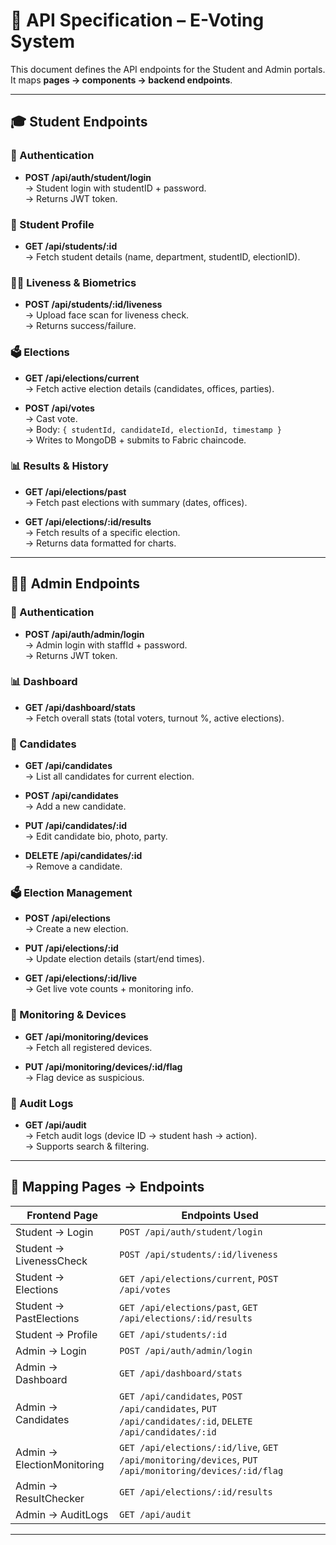 # 📌 API Specification – E-Voting System

This document defines the API endpoints for the Student and Admin portals.  
It maps **pages → components → backend endpoints**.

---

## 🎓 Student Endpoints

### 🔐 Authentication
- **POST /api/auth/student/login**  
  → Student login with studentID + password.  
  → Returns JWT token.

### 👤 Student Profile
- **GET /api/students/:id**  
  → Fetch student details (name, department, studentID, electionID).  

### 🧑‍💻 Liveness & Biometrics
- **POST /api/students/:id/liveness**  
  → Upload face scan for liveness check.  
  → Returns success/failure.

### 🗳 Elections
- **GET /api/elections/current**  
  → Fetch active election details (candidates, offices, parties).  

- **POST /api/votes**  
  → Cast vote.  
  → Body: `{ studentId, candidateId, electionId, timestamp }`  
  → Writes to MongoDB + submits to Fabric chaincode.  

### 📊 Results & History
- **GET /api/elections/past**  
  → Fetch past elections with summary (dates, offices).  

- **GET /api/elections/:id/results**  
  → Fetch results of a specific election.  
  → Returns data formatted for charts.  

---

## 🧑‍💼 Admin Endpoints

### 🔐 Authentication
- **POST /api/auth/admin/login**  
  → Admin login with staffId + password.  
  → Returns JWT token.

### 📊 Dashboard
- **GET /api/dashboard/stats**  
  → Fetch overall stats (total voters, turnout %, active elections).  

### 👥 Candidates
- **GET /api/candidates**  
  → List all candidates for current election.  

- **POST /api/candidates**  
  → Add a new candidate.  

- **PUT /api/candidates/:id**  
  → Edit candidate bio, photo, party.  

- **DELETE /api/candidates/:id**  
  → Remove a candidate.  

### 🗳 Election Management
- **POST /api/elections**  
  → Create a new election.  

- **PUT /api/elections/:id**  
  → Update election details (start/end times).  

- **GET /api/elections/:id/live**  
  → Get live vote counts + monitoring info.  

### 📡 Monitoring & Devices
- **GET /api/monitoring/devices**  
  → Fetch all registered devices.  

- **PUT /api/monitoring/devices/:id/flag**  
  → Flag device as suspicious.  

### 📜 Audit Logs
- **GET /api/audit**  
  → Fetch audit logs (device ID → student hash → action).  
  → Supports search & filtering.  

---

## 🔗 Mapping Pages → Endpoints

| **Frontend Page**       | **Endpoints Used** |
|--------------------------|--------------------|
| Student → Login          | `POST /api/auth/student/login` |
| Student → LivenessCheck  | `POST /api/students/:id/liveness` |
| Student → Elections      | `GET /api/elections/current`, `POST /api/votes` |
| Student → PastElections  | `GET /api/elections/past`, `GET /api/elections/:id/results` |
| Student → Profile        | `GET /api/students/:id` |
| Admin → Login            | `POST /api/auth/admin/login` |
| Admin → Dashboard        | `GET /api/dashboard/stats` |
| Admin → Candidates       | `GET /api/candidates`, `POST /api/candidates`, `PUT /api/candidates/:id`, `DELETE /api/candidates/:id` |
| Admin → ElectionMonitoring | `GET /api/elections/:id/live`, `GET /api/monitoring/devices`, `PUT /api/monitoring/devices/:id/flag` |
| Admin → ResultChecker    | `GET /api/elections/:id/results` |
| Admin → AuditLogs        | `GET /api/audit` |

---
